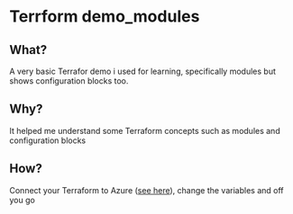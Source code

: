 # Terrform demo_modules
## What?
A very basic Terrafor demo i used for learning, specifically modules but shows configuration blocks too.
## Why?
It helped me understand some Terraform concepts such as modules and configuration blocks
## How?
Connect your Terraform to Azure ([see here](https://www.terraform.io/docs/providers/azurerm/index.html)), change the variables and off you go